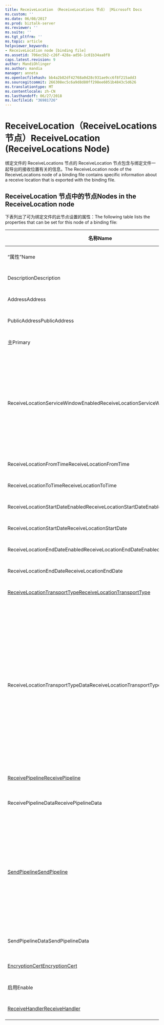 ```yaml
---
title: ReceiveLocation （ReceiveLocations 节点） |Microsoft Docs
ms.custom: ''
ms.date: 06/08/2017
ms.prod: biztalk-server
ms.reviewer: ''
ms.suite: ''
ms.tgt_pltfrm: ''
ms.topic: article
helpviewer_keywords:
- ReceiveLocation node [binding file]
ms.assetid: 706ec5b2-c26f-428a-ad56-1c01b34aa8f8
caps.latest.revision: 9
author: MandiOhlinger
ms.author: mandia
manager: anneta
ms.openlocfilehash: bb4a2b82df42768a0d28c931ae9cc6f8f215add3
ms.sourcegitcommit: 266308ec5c6a9d8d80ff298ee6051b4843c5d626
ms.translationtype: MT
ms.contentlocale: zh-CN
ms.lasthandoff: 06/27/2018
ms.locfileid: "36981726"
---
```

# <a name="receivelocation-receivelocations-node"></a><span data-ttu-id="b5792-102">ReceiveLocation（ReceiveLocations 节点）</span><span class="sxs-lookup"><span data-stu-id="b5792-102">ReceiveLocation (ReceiveLocations Node)</span></span>
<span data-ttu-id="b5792-103">绑定文件的 ReceiveLocations 节点的 ReceiveLocation 节点包含与绑定文件一起导出的接收位置有关的信息。</span><span class="sxs-lookup"><span data-stu-id="b5792-103">The ReceiveLocation node of the ReceiveLocations node of a binding file contains specific information about a receive location that is exported with the binding file.</span></span>  

## <a name="nodes-in-the-receivelocation-node"></a><span data-ttu-id="b5792-104">ReceiveLocation 节点中的节点</span><span class="sxs-lookup"><span data-stu-id="b5792-104">Nodes in the ReceiveLocation node</span></span>  
 <span data-ttu-id="b5792-105">下表列出了可为绑定文件的此节点设置的属性：</span><span class="sxs-lookup"><span data-stu-id="b5792-105">The following table lists the properties that can be set for this node of a binding file:</span></span>  


|                                           <span data-ttu-id="b5792-106">**名称**</span><span class="sxs-lookup"><span data-stu-id="b5792-106">**Name**</span></span>                                           | <span data-ttu-id="b5792-107">**节点类型**</span><span class="sxs-lookup"><span data-stu-id="b5792-107">**Node Type**</span></span> |          <span data-ttu-id="b5792-108">**数据类型**</span><span class="sxs-lookup"><span data-stu-id="b5792-108">**Data Type**</span></span>          |                                                                                                                                                                                                       <span data-ttu-id="b5792-109">**Description**</span><span class="sxs-lookup"><span data-stu-id="b5792-109">**Description**</span></span>                                                                                                                                                                                                        | <span data-ttu-id="b5792-110">**限制**</span><span class="sxs-lookup"><span data-stu-id="b5792-110">**Restrictions**</span></span> |                                                                                                                         <span data-ttu-id="b5792-111">**注释**</span><span class="sxs-lookup"><span data-stu-id="b5792-111">**Comments**</span></span>                                                                                                                          |
|----------------------------------------------------------------------------------------------|---------------|---------------------------------|------------------------------------------------------------------------------------------------------------------------------------------------------------------------------------------------------------------------------------------------------------------------------------------------------------------------------------------------------------------------------------------------------------------------------|------------------|---------------------------------------------------------------------------------------------------------------------------------------------------------------------------------------------------------------------------------------------------------------|
|                                             <span data-ttu-id="b5792-112">“属性”</span><span class="sxs-lookup"><span data-stu-id="b5792-112">Name</span></span>                                             |   <span data-ttu-id="b5792-113">Attribute</span><span class="sxs-lookup"><span data-stu-id="b5792-113">Attribute</span></span>   |            <span data-ttu-id="b5792-114">xs:string</span><span class="sxs-lookup"><span data-stu-id="b5792-114">xs:string</span></span>            |                                                                                                                                                                                         <span data-ttu-id="b5792-115">指定接收位置的名称。</span><span class="sxs-lookup"><span data-stu-id="b5792-115">Specifies the name of the receive location.</span></span>                                                                                                                                                                                          |   <span data-ttu-id="b5792-116">可选</span><span class="sxs-lookup"><span data-stu-id="b5792-116">Not required</span></span>   |                                                                                                                     <span data-ttu-id="b5792-117">默认值：空</span><span class="sxs-lookup"><span data-stu-id="b5792-117">Default value: empty</span></span>                                                                                                                      |
|                                         <span data-ttu-id="b5792-118">Description</span><span class="sxs-lookup"><span data-stu-id="b5792-118">Description</span></span>                                          |    <span data-ttu-id="b5792-119">元素</span><span class="sxs-lookup"><span data-stu-id="b5792-119">Element</span></span>    |            <span data-ttu-id="b5792-120">xs:string</span><span class="sxs-lookup"><span data-stu-id="b5792-120">xs:string</span></span>            |                                                                                                                                                                                      <span data-ttu-id="b5792-121">指定接收位置的说明。</span><span class="sxs-lookup"><span data-stu-id="b5792-121">Specifies a description for the receive location.</span></span>                                                                                                                                                                                       |     <span data-ttu-id="b5792-122">Required</span><span class="sxs-lookup"><span data-stu-id="b5792-122">Required</span></span>     |                                                                                                                     <span data-ttu-id="b5792-123">默认值：空</span><span class="sxs-lookup"><span data-stu-id="b5792-123">Default value: empty</span></span>                                                                                                                      |
|                                           <span data-ttu-id="b5792-124">Address</span><span class="sxs-lookup"><span data-stu-id="b5792-124">Address</span></span>                                            |    <span data-ttu-id="b5792-125">元素</span><span class="sxs-lookup"><span data-stu-id="b5792-125">Element</span></span>    |            <span data-ttu-id="b5792-126">xs:string</span><span class="sxs-lookup"><span data-stu-id="b5792-126">xs:string</span></span>            |                                                                                                                                                                                        <span data-ttu-id="b5792-127">指定接收位置的地址。</span><span class="sxs-lookup"><span data-stu-id="b5792-127">Specifies the address of the receive location.</span></span>                                                                                                                                                                                        |     <span data-ttu-id="b5792-128">Required</span><span class="sxs-lookup"><span data-stu-id="b5792-128">Required</span></span>     |                                                                                                                     <span data-ttu-id="b5792-129">默认值：空</span><span class="sxs-lookup"><span data-stu-id="b5792-129">Default value: empty</span></span>                                                                                                                      |
|                                        <span data-ttu-id="b5792-130">PublicAddress</span><span class="sxs-lookup"><span data-stu-id="b5792-130">PublicAddress</span></span>                                         |    <span data-ttu-id="b5792-131">元素</span><span class="sxs-lookup"><span data-stu-id="b5792-131">Element</span></span>    |            <span data-ttu-id="b5792-132">xs:string</span><span class="sxs-lookup"><span data-stu-id="b5792-132">xs:string</span></span>            |                                                                                                                                                                                    <span data-ttu-id="b5792-133">指定接收位置的公用地址。</span><span class="sxs-lookup"><span data-stu-id="b5792-133">Specifies the public address of the receive location.</span></span>                                                                                                                                                                                     |   <span data-ttu-id="b5792-134">可选</span><span class="sxs-lookup"><span data-stu-id="b5792-134">Not required</span></span>   |                                                                                                                     <span data-ttu-id="b5792-135">默认值：空</span><span class="sxs-lookup"><span data-stu-id="b5792-135">Default value: empty</span></span>                                                                                                                      |
|                                           <span data-ttu-id="b5792-136">主</span><span class="sxs-lookup"><span data-stu-id="b5792-136">Primary</span></span>                                            |    <span data-ttu-id="b5792-137">元素</span><span class="sxs-lookup"><span data-stu-id="b5792-137">Element</span></span>    |           <span data-ttu-id="b5792-138">xs:boolean</span><span class="sxs-lookup"><span data-stu-id="b5792-138">xs:boolean</span></span>            |                                                                                                                                                                                      <span data-ttu-id="b5792-139">指定接收位置是否为主接收位置。</span><span class="sxs-lookup"><span data-stu-id="b5792-139">Specifies whether the receive location is primary.</span></span>                                                                                                                                                                                      |     <span data-ttu-id="b5792-140">Required</span><span class="sxs-lookup"><span data-stu-id="b5792-140">Required</span></span>     |                                                                                                                      <span data-ttu-id="b5792-141">默认值：无</span><span class="sxs-lookup"><span data-stu-id="b5792-141">Default value: none</span></span>                                                                                                                      |
|                             <span data-ttu-id="b5792-142">ReceiveLocationServiceWindowEnabled</span><span class="sxs-lookup"><span data-stu-id="b5792-142">ReceiveLocationServiceWindowEnabled</span></span>                              |    <span data-ttu-id="b5792-143">元素</span><span class="sxs-lookup"><span data-stu-id="b5792-143">Element</span></span>    |           <span data-ttu-id="b5792-144">xs:boolean</span><span class="sxs-lookup"><span data-stu-id="b5792-144">xs:boolean</span></span>            |                                                                                                                                                                                       <span data-ttu-id="b5792-145">指定是否启用服务时段。</span><span class="sxs-lookup"><span data-stu-id="b5792-145">Specifies whether the service window is enabled.</span></span>                                                                                                                                                                                       |     <span data-ttu-id="b5792-146">Required</span><span class="sxs-lookup"><span data-stu-id="b5792-146">Required</span></span>     |                                                                       <span data-ttu-id="b5792-147">默认值：无</span><span class="sxs-lookup"><span data-stu-id="b5792-147">Default value: none</span></span><br /><br /> <span data-ttu-id="b5792-148">指定 **，则返回 true**如果已启用服务时段; 否则，请指定**false。**</span><span class="sxs-lookup"><span data-stu-id="b5792-148">Specify **true** if the service window is enabled; otherwise, specify **false.**</span></span>                                                                        |
|                                   <span data-ttu-id="b5792-149">ReceiveLocationFromTime</span><span class="sxs-lookup"><span data-stu-id="b5792-149">ReceiveLocationFromTime</span></span>                                    |    <span data-ttu-id="b5792-150">元素</span><span class="sxs-lookup"><span data-stu-id="b5792-150">Element</span></span>    |           <span data-ttu-id="b5792-151">xs:dateTime</span><span class="sxs-lookup"><span data-stu-id="b5792-151">xs:dateTime</span></span>           |                                                                                                                                                                                       <span data-ttu-id="b5792-152">指定服务时段的开始时间。</span><span class="sxs-lookup"><span data-stu-id="b5792-152">Specifies the start time of the service window.</span></span>                                                                                                                                                                                        |     <span data-ttu-id="b5792-153">Required</span><span class="sxs-lookup"><span data-stu-id="b5792-153">Required</span></span>     |                                                                                                                      <span data-ttu-id="b5792-154">默认值：无</span><span class="sxs-lookup"><span data-stu-id="b5792-154">Default value: none</span></span>                                                                                                                      |
|                                    <span data-ttu-id="b5792-155">ReceiveLocationToTime</span><span class="sxs-lookup"><span data-stu-id="b5792-155">ReceiveLocationToTime</span></span>                                     |    <span data-ttu-id="b5792-156">元素</span><span class="sxs-lookup"><span data-stu-id="b5792-156">Element</span></span>    |           <span data-ttu-id="b5792-157">xs:dateTime</span><span class="sxs-lookup"><span data-stu-id="b5792-157">xs:dateTime</span></span>           |                                                                                                                                                                                        <span data-ttu-id="b5792-158">指定服务时段的结束时间。</span><span class="sxs-lookup"><span data-stu-id="b5792-158">Specifies the end time of the service window.</span></span>                                                                                                                                                                                         |     <span data-ttu-id="b5792-159">Required</span><span class="sxs-lookup"><span data-stu-id="b5792-159">Required</span></span>     |                                                                                                                      <span data-ttu-id="b5792-160">默认值：无</span><span class="sxs-lookup"><span data-stu-id="b5792-160">Default value: none</span></span>                                                                                                                      |
|                               <span data-ttu-id="b5792-161">ReceiveLocationStartDateEnabled</span><span class="sxs-lookup"><span data-stu-id="b5792-161">ReceiveLocationStartDateEnabled</span></span>                                |    <span data-ttu-id="b5792-162">元素</span><span class="sxs-lookup"><span data-stu-id="b5792-162">Element</span></span>    |           <span data-ttu-id="b5792-163">xs:boolean</span><span class="sxs-lookup"><span data-stu-id="b5792-163">xs:boolean</span></span>            |                                                                                                                                                                             <span data-ttu-id="b5792-164">指定是否启用服务时段的开始日期。</span><span class="sxs-lookup"><span data-stu-id="b5792-164">Specifies whether the start date for the service window is enabled.</span></span>                                                                                                                                                                              |     <span data-ttu-id="b5792-165">Required</span><span class="sxs-lookup"><span data-stu-id="b5792-165">Required</span></span>     |                                                                                                                      <span data-ttu-id="b5792-166">默认值：无</span><span class="sxs-lookup"><span data-stu-id="b5792-166">Default value: none</span></span>                                                                                                                      |
|                                   <span data-ttu-id="b5792-167">ReceiveLocationStartDate</span><span class="sxs-lookup"><span data-stu-id="b5792-167">ReceiveLocationStartDate</span></span>                                   |    <span data-ttu-id="b5792-168">元素</span><span class="sxs-lookup"><span data-stu-id="b5792-168">Element</span></span>    |           <span data-ttu-id="b5792-169">xs:dateTime</span><span class="sxs-lookup"><span data-stu-id="b5792-169">xs:dateTime</span></span>           |                                                                                                                                                                                       <span data-ttu-id="b5792-170">指定服务时段的开始日期。</span><span class="sxs-lookup"><span data-stu-id="b5792-170">Specifies the start date of the service window.</span></span>                                                                                                                                                                                        |     <span data-ttu-id="b5792-171">Required</span><span class="sxs-lookup"><span data-stu-id="b5792-171">Required</span></span>     |                                                                                                                      <span data-ttu-id="b5792-172">默认值：无</span><span class="sxs-lookup"><span data-stu-id="b5792-172">Default value: none</span></span>                                                                                                                      |
|                                <span data-ttu-id="b5792-173">ReceiveLocationEndDateEnabled</span><span class="sxs-lookup"><span data-stu-id="b5792-173">ReceiveLocationEndDateEnabled</span></span>                                 |    <span data-ttu-id="b5792-174">元素</span><span class="sxs-lookup"><span data-stu-id="b5792-174">Element</span></span>    |           <span data-ttu-id="b5792-175">xs:boolean</span><span class="sxs-lookup"><span data-stu-id="b5792-175">xs:boolean</span></span>            |                                                                                                                                                                              <span data-ttu-id="b5792-176">指定是否启用服务时段的结束日期。</span><span class="sxs-lookup"><span data-stu-id="b5792-176">Specifies whether the end date for the service window is enabled.</span></span>                                                                                                                                                                               |     <span data-ttu-id="b5792-177">Required</span><span class="sxs-lookup"><span data-stu-id="b5792-177">Required</span></span>     |                                                                                                                      <span data-ttu-id="b5792-178">默认值：无</span><span class="sxs-lookup"><span data-stu-id="b5792-178">Default value: none</span></span>                                                                                                                      |
|                                    <span data-ttu-id="b5792-179">ReceiveLocationEndDate</span><span class="sxs-lookup"><span data-stu-id="b5792-179">ReceiveLocationEndDate</span></span>                                    |    <span data-ttu-id="b5792-180">元素</span><span class="sxs-lookup"><span data-stu-id="b5792-180">Element</span></span>    |           <span data-ttu-id="b5792-181">xs:dateTime</span><span class="sxs-lookup"><span data-stu-id="b5792-181">xs:dateTime</span></span>           |                                                                                                                                                                                        <span data-ttu-id="b5792-182">指定服务时段的结束日期。</span><span class="sxs-lookup"><span data-stu-id="b5792-182">Specifies the end date of the service window.</span></span>                                                                                                                                                                                         |     <span data-ttu-id="b5792-183">Required</span><span class="sxs-lookup"><span data-stu-id="b5792-183">Required</span></span>     |                                                                                                                      <span data-ttu-id="b5792-184">默认值：无</span><span class="sxs-lookup"><span data-stu-id="b5792-184">Default value: none</span></span>                                                                                                                      |
| [<span data-ttu-id="b5792-185">ReceiveLocationTransportType</span><span class="sxs-lookup"><span data-stu-id="b5792-185">ReceiveLocationTransportType</span></span>](../core/receivelocationtransporttype-receivelocation-node.md) |    <span data-ttu-id="b5792-186">录制</span><span class="sxs-lookup"><span data-stu-id="b5792-186">Record</span></span>     |   <span data-ttu-id="b5792-187">ProtocolType (ComplexType)</span><span class="sxs-lookup"><span data-stu-id="b5792-187">ProtocolType (ComplexType)</span></span>    |                                                                                                                                                                                    <span data-ttu-id="b5792-188">指定此接收位置的传输类型。</span><span class="sxs-lookup"><span data-stu-id="b5792-188">Specifies the transport type for this receive location</span></span>                                                                                                                                                                                    |     <span data-ttu-id="b5792-189">Required</span><span class="sxs-lookup"><span data-stu-id="b5792-189">Required</span></span>     |                                                                                                                      <span data-ttu-id="b5792-190">默认值：无</span><span class="sxs-lookup"><span data-stu-id="b5792-190">Default value: none</span></span>                                                                                                                      |
|                               <span data-ttu-id="b5792-191">ReceiveLocationTransportTypeData</span><span class="sxs-lookup"><span data-stu-id="b5792-191">ReceiveLocationTransportTypeData</span></span>                               |    <span data-ttu-id="b5792-192">元素</span><span class="sxs-lookup"><span data-stu-id="b5792-192">Element</span></span>    |            <span data-ttu-id="b5792-193">xs:string</span><span class="sxs-lookup"><span data-stu-id="b5792-193">xs:string</span></span>            |                                                                                                                                                                              <span data-ttu-id="b5792-194">指定此接收位置的传输类型属性。</span><span class="sxs-lookup"><span data-stu-id="b5792-194">Specifies the transport type properties for the receive location.</span></span>                                                                                                                                                                               |   <span data-ttu-id="b5792-195">可选</span><span class="sxs-lookup"><span data-stu-id="b5792-195">Not required</span></span>   | <span data-ttu-id="b5792-196">默认值：空</span><span class="sxs-lookup"><span data-stu-id="b5792-196">Default value: empty</span></span><br /><br /> <span data-ttu-id="b5792-197">请参阅[集成的 BizTalk 适配器的配置属性](../core/configuration-properties-for-integrated-biztalk-adapters.md)适配器可以存储在此字符串中的属性有关的特定信息。</span><span class="sxs-lookup"><span data-stu-id="b5792-197">See [Configuration Properties for Integrated BizTalk Adapters](../core/configuration-properties-for-integrated-biztalk-adapters.md) for adapter specific information about the properties that can be stored in this string.</span></span> |
|              [<span data-ttu-id="b5792-198">ReceivePipeline</span><span class="sxs-lookup"><span data-stu-id="b5792-198">ReceivePipeline</span></span>](../core/receivepipeline-receivelocation-node.md)              |    <span data-ttu-id="b5792-199">录制</span><span class="sxs-lookup"><span data-stu-id="b5792-199">Record</span></span>     |    <span data-ttu-id="b5792-200">PipelineRef (ComplexType)</span><span class="sxs-lookup"><span data-stu-id="b5792-200">PipelineRef (ComplexType)</span></span>    |                                                                                                                                                                                   <span data-ttu-id="b5792-201">指定此接收位置的接收管道。</span><span class="sxs-lookup"><span data-stu-id="b5792-201">Specifies the receive pipeline for the receive location.</span></span>                                                                                                                                                                                   |     <span data-ttu-id="b5792-202">Required</span><span class="sxs-lookup"><span data-stu-id="b5792-202">Required</span></span>     |                                                                                                                      <span data-ttu-id="b5792-203">默认值：无</span><span class="sxs-lookup"><span data-stu-id="b5792-203">Default value: none</span></span>                                                                                                                      |
|                                     <span data-ttu-id="b5792-204">ReceivePipelineData</span><span class="sxs-lookup"><span data-stu-id="b5792-204">ReceivePipelineData</span></span>                                      |    <span data-ttu-id="b5792-205">元素</span><span class="sxs-lookup"><span data-stu-id="b5792-205">Element</span></span>    |            <span data-ttu-id="b5792-206">xs:string</span><span class="sxs-lookup"><span data-stu-id="b5792-206">xs:string</span></span>            |                                                                                                                                                             <span data-ttu-id="b5792-207">指定特定于用于此接收位置的接收管道的自定义配置。</span><span class="sxs-lookup"><span data-stu-id="b5792-207">Specifies the custom configuration specific to the receive pipeline used for this receive location.</span></span>                                                                                                                                                              |     <span data-ttu-id="b5792-208">Required</span><span class="sxs-lookup"><span data-stu-id="b5792-208">Required</span></span>     |                                                                                                                     <span data-ttu-id="b5792-209">默认值：空</span><span class="sxs-lookup"><span data-stu-id="b5792-209">Default value: empty</span></span>                                                                                                                      |
|                 [<span data-ttu-id="b5792-210">SendPipeline</span><span class="sxs-lookup"><span data-stu-id="b5792-210">SendPipeline</span></span>](../core/sendpipeline-receivelocation-node.md)                 |    <span data-ttu-id="b5792-211">录制</span><span class="sxs-lookup"><span data-stu-id="b5792-211">Record</span></span>     |    <span data-ttu-id="b5792-212">PipelineRef (ComplexType)</span><span class="sxs-lookup"><span data-stu-id="b5792-212">PipelineRef (ComplexType)</span></span>    | <span data-ttu-id="b5792-213">指定双向接收位置的发送管道。</span><span class="sxs-lookup"><span data-stu-id="b5792-213">Specifies the send pipeline for a two way receive location.</span></span> <span data-ttu-id="b5792-214">**注意：** 在[!INCLUDE[btsBizTalkServerNoVersion](../includes/btsbiztalkservernoversion-md.md)]发送管道双向接收所指定的接收位置，而不是在接收端口。</span><span class="sxs-lookup"><span data-stu-id="b5792-214">**Note:**  In [!INCLUDE[btsBizTalkServerNoVersion](../includes/btsbiztalkservernoversion-md.md)] send pipelines for two-way receives are specified at the receive location rather than at the receive port.</span></span> <span data-ttu-id="b5792-215">除非在绑定文件中具体指定，否则，接收位置将自动继承它所属于的接收端口的发送管道。</span><span class="sxs-lookup"><span data-stu-id="b5792-215">Unless otherwise specified in the binding file, a receive location will automatically inherit the send pipeline from the receive port it belongs to.</span></span> |     <span data-ttu-id="b5792-216">Required</span><span class="sxs-lookup"><span data-stu-id="b5792-216">Required</span></span>     |                                                                                                                      <span data-ttu-id="b5792-217">默认值：无</span><span class="sxs-lookup"><span data-stu-id="b5792-217">Default value: none</span></span>                                                                                                                      |
|                                       <span data-ttu-id="b5792-218">SendPipelineData</span><span class="sxs-lookup"><span data-stu-id="b5792-218">SendPipelineData</span></span>                                       |    <span data-ttu-id="b5792-219">元素</span><span class="sxs-lookup"><span data-stu-id="b5792-219">Element</span></span>    |            <span data-ttu-id="b5792-220">xs:string</span><span class="sxs-lookup"><span data-stu-id="b5792-220">xs:string</span></span>            |                                                                                                                                                               <span data-ttu-id="b5792-221">指定特定于用于此接收位置的发送管道的自定义配置。</span><span class="sxs-lookup"><span data-stu-id="b5792-221">Specifies the custom configuration specific to the send pipeline used for this receive location.</span></span>                                                                                                                                                               |     <span data-ttu-id="b5792-222">Required</span><span class="sxs-lookup"><span data-stu-id="b5792-222">Required</span></span>     |                                                                                                                     <span data-ttu-id="b5792-223">默认值：空</span><span class="sxs-lookup"><span data-stu-id="b5792-223">Default value: empty</span></span>                                                                                                                      |
|               [<span data-ttu-id="b5792-224">EncryptionCert</span><span class="sxs-lookup"><span data-stu-id="b5792-224">EncryptionCert</span></span>](../core/encryptioncert-receivelocation-node.md)               |    <span data-ttu-id="b5792-225">录制</span><span class="sxs-lookup"><span data-stu-id="b5792-225">Record</span></span>     |  <span data-ttu-id="b5792-226">CertificateInfo (ComplexType)</span><span class="sxs-lookup"><span data-stu-id="b5792-226">CertificateInfo (ComplexType)</span></span>  |                                                                                                                                                                          <span data-ttu-id="b5792-227">指定与接收端口位置的加密证书。</span><span class="sxs-lookup"><span data-stu-id="b5792-227">Specifies the encryption certificate associated with the receive location.</span></span>                                                                                                                                                                          |   <span data-ttu-id="b5792-228">可选</span><span class="sxs-lookup"><span data-stu-id="b5792-228">Not required</span></span>   |                                                                                                                      <span data-ttu-id="b5792-229">默认值：无</span><span class="sxs-lookup"><span data-stu-id="b5792-229">Default value: none</span></span>                                                                                                                      |
|                                            <span data-ttu-id="b5792-230">启用</span><span class="sxs-lookup"><span data-stu-id="b5792-230">Enable</span></span>                                            |    <span data-ttu-id="b5792-231">元素</span><span class="sxs-lookup"><span data-stu-id="b5792-231">Element</span></span>    |           <span data-ttu-id="b5792-232">xs:boolean</span><span class="sxs-lookup"><span data-stu-id="b5792-232">xs:boolean</span></span>            |                                                                                                                                                                                  <span data-ttu-id="b5792-233">指定是否启用接收位置。</span><span class="sxs-lookup"><span data-stu-id="b5792-233">Specifies whether the receive location is enabled or not.</span></span>                                                                                                                                                                                   |     <span data-ttu-id="b5792-234">Required</span><span class="sxs-lookup"><span data-stu-id="b5792-234">Required</span></span>     |                                                                                                                      <span data-ttu-id="b5792-235">默认值：无</span><span class="sxs-lookup"><span data-stu-id="b5792-235">Default value: none</span></span>                                                                                                                      |
|               [<span data-ttu-id="b5792-236">ReceiveHandler</span><span class="sxs-lookup"><span data-stu-id="b5792-236">ReceiveHandler</span></span>](../core/receivehandler-receivelocation-node.md)               |    <span data-ttu-id="b5792-237">录制</span><span class="sxs-lookup"><span data-stu-id="b5792-237">Record</span></span>     | <span data-ttu-id="b5792-238">ReceiveHandlerRef (ComplexType)</span><span class="sxs-lookup"><span data-stu-id="b5792-238">ReceiveHandlerRef (ComplexType)</span></span> |                                                                                                                                                                               <span data-ttu-id="b5792-239">指定要用于此接收位置的接收处理程序。</span><span class="sxs-lookup"><span data-stu-id="b5792-239">Specifies the receive handler to use for this receive location.</span></span>                                                                                                                                                                                |   <span data-ttu-id="b5792-240">可选</span><span class="sxs-lookup"><span data-stu-id="b5792-240">Not required</span></span>   |                                                                                                                      <span data-ttu-id="b5792-241">默认值：无</span><span class="sxs-lookup"><span data-stu-id="b5792-241">Default value: none</span></span>                                                                                                                      |

